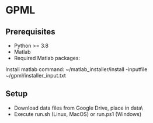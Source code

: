 # GPML

## Prerequisites
- Python >= 3.8
- Matlab
- Required Matlab packages: 

Install matlab command: ~/matlab_installer/install -inputfile ~/gpml/installer_input.txt

## Setup
- Download data files from Google Drive, place in data\
- Execute run.sh (Linux, MacOS) or run.ps1 (Windows)
